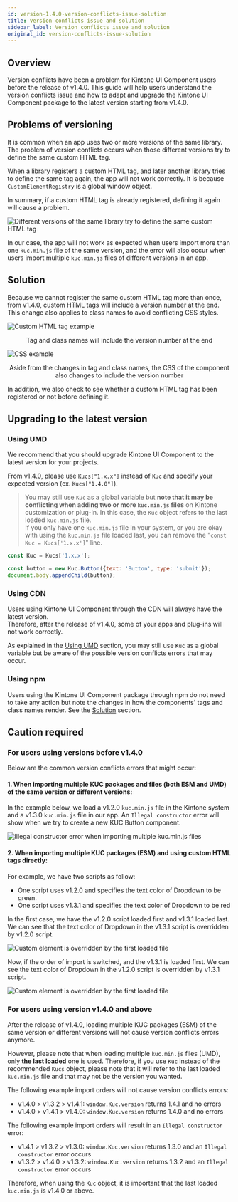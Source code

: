 ```yaml
---
id: version-1.4.0-version-conflicts-issue-solution
title: Version conflicts issue and solution
sidebar_label: Version conflicts issue and solution
original_id: version-conflicts-issue-solution
---
```

## Overview

Version conflicts have been a problem for Kintone UI Component users before the release of v1.4.0. This guide will help users understand the version conflicts issue and how to adapt and upgrade the Kintone UI Component package to the latest version starting from v1.4.0.

## Problems of versioning

It is common when an app uses two or more versions of the same library.
The problem of version conflicts occurs when those different versions try to define the same custom HTML tag.<br>

When a library registers a custom HTML tag, and later another library tries to define the same tag again, the app will not work correctly. It is because `CustomElementRegistry` is a global window object.<br>

In summary, if a custom HTML tag is already registered, defining it again will cause a problem.

![Different versions of the same library try to define the same custom HTML tag](assets/version-conflict-diagram.jpeg)

In our case, the app will not work as expected when users import more than one `kuc.min.js` file of the same version, and the error will also occur when users import multiple `kuc.min.js` files of different versions in an app.

## Solution

Because we cannot register the same custom HTML tag more than once, from v1.4.0, custom HTML tags will include a version number at the end. This change also applies to class names to avoid conflicting CSS styles. 

![Custom HTML tag example](assets/version-conflict-html-tag.png)
<center>Tag and class names will include the version number at the end</center>

![CSS example](assets/version-conflict-css.png)
<center>Aside from the changes in tag and class names, the CSS of the component also changes to include the version number</center>

In addition, we also check to see whether a custom HTML tag has been registered or not before defining it.

## Upgrading to the latest version

### Using UMD

We recommend that you should upgrade Kintone UI Component to the latest version for your projects.<br>

From v1.4.0, please use `Kucs["1.x.x"]` instead of `Kuc` and specify your expected version (ex. `Kucs["1.4.0"]`).<br>

> You may still use `Kuc` as a global variable but **note that it may be conflicting when adding two or more `kuc.min.js` files** on Kintone customization or plug-in. In this case, the `Kuc` object refers to the last loaded `kuc.min.js` file.<br>
>If you only have one `kuc.min.js` file in your system, or you are okay with using the `kuc.min.js` file loaded last, you can remove the "`const Kuc = Kucs['1.x.x']`" line.
```javascript
const Kuc = Kucs['1.x.x'];

const button = new Kuc.Button({text: 'Button', type: 'submit'});
document.body.appendChild(button);
```

### Using CDN

Users using Kintone UI Component through the CDN will always have the latest version.<br>
Therefore, after the release of v1.4.0, some of your apps and plug-ins will not work correctly. <br>

As explained in the [Using UMD](#using-umd) section, you may still use `Kuc` as a global variable but be aware of the possible version conflicts errors that may occur.

### Using npm

Users using the Kintone UI Component package through npm do not need to take any action but note the changes in how the components' tags and class names render. See the [Solution](#solution) section.

## Caution required

### For users using versions before v1.4.0

Below are the common version conflicts errors that might occur:
#### 1. When importing multiple KUC packages and files (both ESM and UMD) of the same version or different versions:

In the example below, we load a v1.2.0 `kuc.min.js` file in the Kintone system and a v1.3.0 `kuc.min.js` file in our app. An `Illegal constructor` error will show when we try to create a new KUC Button component.

![Illegal constructor error when importing multiple kuc.min.js files](assets/UMD_multi_files.jpeg)

#### 2. When importing multiple KUC packages (ESM) and using custom HTML tags directly:

For example, we have two scripts as follow:
- One script uses v1.2.0 and specifies the text color of Dropdown to be green.
- One script uses v1.3.1 and specifies the text color of Dropdown to be red

In the first case, we have the v1.2.0 script loaded first and v1.3.1 loaded last. We can see that the text color of Dropdown in the v1.3.1 script is overridden by v1.2.0 script.

![Custom element is overridden by the first loaded file](assets/ESM_multi_files_1.png)

Now, if the order of import is switched, and the v1.3.1 is loaded first. We can see the text color of Dropdown in the v1.2.0 script is overridden by v1.3.1 script.

![Custom element is overridden by the first loaded file](assets/ESM_multi_files_2.png)

### For users using version v1.4.0 and above

After the release of v1.4.0, loading multiple KUC packages (ESM) of the same version or different versions will not cause version conflicts errors anymore.

However, please note that when loading multiple `kuc.min.js` files (UMD), only **the last loaded** one is used. Therefore, if you use `Kuc` instead of the recommended `Kucs` object, please note that it will refer to the last loaded `kuc.min.js` file and that may not be the version you wanted.

The following example import orders will not cause version conflicts errors:
- v1.4.0 > v1.3.2 > v1.4.1: `window.Kuc.version` returns 1.4.1 and no errors
- v1.4.0 > v1.4.1 > v1.4.0: `window.Kuc.version` returns 1.4.0 and no errors

The following example import orders will result in an `Illegal constructor` error:
- v1.4.1 > v1.3.2 > v1.3.0: `window.Kuc.version` returns 1.3.0 and an `Illegal constructor` error occurs
- v1.3.2 > v1.4.0 > v1.3.2: `window.Kuc.version` returns 1.3.2 and an `Illegal constructor` error occurs

Therefore, when using the `Kuc` object, it is important that the last loaded `kuc.min.js` is v1.4.0 or above. 